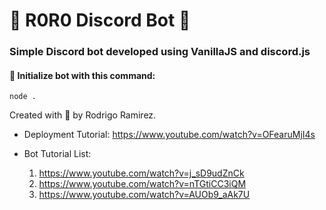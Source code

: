 # 🤖 R0R0 Discord Bot 🤖

### Simple Discord bot developed using VanillaJS and discord.js

#### 🎉 Initialize bot with this command:

`node .`

Created with 🦔 by Rodrigo Ramirez.


- Deployment Tutorial: https://www.youtube.com/watch?v=OFearuMjI4s

- Bot Tutorial List:
    1. https://www.youtube.com/watch?v=j_sD9udZnCk
    2. https://www.youtube.com/watch?v=nTGtiCC3iQM
    3. https://www.youtube.com/watch?v=AUOb9_aAk7U